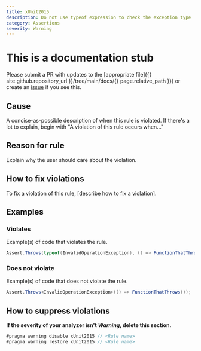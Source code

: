 ```yaml
---
title: xUnit2015
description: Do not use typeof expression to check the exception type
category: Assertions
severity: Warning
---
```


# This is a documentation stub

Please submit a PR with updates to the [appropriate file]({{ site.github.repository_url }}/tree/main/docs/{{ page.relative_path }}) or create an [issue](https://github.com/xunit/xunit/issues) if you see this.

## Cause

A concise-as-possible description of when this rule is violated. If there's a lot to explain, begin with "A violation of this rule occurs when..."

## Reason for rule

Explain why the user should care about the violation.

## How to fix violations

To fix a violation of this rule, [describe how to fix a violation].

## Examples

### Violates

Example(s) of code that violates the rule.

```csharp
Assert.Throws(typeof(InvalidOperationException), () => FunctionThatThrows());
```

### Does not violate

Example(s) of code that does not violate the rule.

```csharp
Assert.Throws<InvalidOperationException>(() => FunctionThatThrows());
```

## How to suppress violations

**If the severity of your analyzer isn't _Warning_, delete this section.**

```csharp
#pragma warning disable xUnit2015 // <Rule name>
#pragma warning restore xUnit2015 // <Rule name>
```
